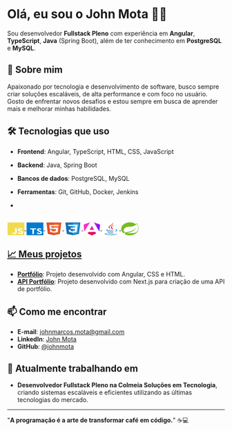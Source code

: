 # Olá, eu sou o **John Mota** 👨‍💻

Sou desenvolvedor **Fullstack Pleno** com experiência em **Angular**, **TypeScript**, **Java** (Spring Boot), além de ter conhecimento em **PostgreSQL** e **MySQL**. 

## 🚀 Sobre mim
Apaixonado por tecnologia e desenvolvimento de software, busco sempre criar soluções escaláveis, de alta performance e com foco no usuário. Gosto de enfrentar novos desafios e estou sempre em busca de aprender mais e melhorar minhas habilidades.

## 🛠 Tecnologias que uso
- **Frontend**: Angular, TypeScript, HTML, CSS, JavaScript
- **Backend**: Java, Spring Boot
- **Bancos de dados**: PostgreSQL, MySQL
- **Ferramentas**: Git, GitHub, Docker, Jenkins

- <div>
  <a href="https://github.com/John-Mota">
  <img/>
</div>
<div style="display: inline_block"><br>
  <img align="center" alt="Rafa-Js" height="30" width="40" src="https://raw.githubusercontent.com/devicons/devicon/master/icons/javascript/javascript-plain.svg">
  <img align="center" alt="Rafa-Ts" height="30" width="40" src="https://raw.githubusercontent.com/devicons/devicon/master/icons/typescript/typescript-plain.svg">
  <img align="center" alt="Rafa-HTML" height="30" width="40" src="https://raw.githubusercontent.com/devicons/devicon/master/icons/html5/html5-original.svg">
  <img align="center" alt="Rafa-CSS" height="30" width="40" src="https://raw.githubusercontent.com/devicons/devicon/master/icons/css3/css3-original.svg">
  <img align="center" alt="Angular" height="30" width="40" src="https://raw.githubusercontent.com/devicons/devicon/master/icons/angular/angular-original.svg">
  <img align="center" alt="Java" height="30" width="40" src="https://raw.githubusercontent.com/devicons/devicon/master/icons/java/java-original.svg">
  <img align="center" alt="SpringBoot" height="30" width="40" src="https://raw.githubusercontent.com/devicons/devicon/master/icons/spring/spring-original.svg">
</div>

## 📈 Meus projetos
- **[Portfólio](https://github.com/John-Mota/portifolioJohnMota)**: Projeto desenvolvido com Angular, CSS e HTML.
- **[API Portfólio](https://github.com/John-Mota/api-portifolio)**: Projeto desenvolvido com Next.js para criação de uma API de portfólio.




## 📫 Como me encontrar
- **E-mail**: [johnmarcos.mota@gmail.com](mailto:johnmarcos.mota@gmail.com)
- **LinkedIn**: [John Mota](www.linkedin.com/in/john-mota-026044203)
- **GitHub**: [@johnmota]([https://github.com/johnmota](https://github.com/John-Mota))

## 🔭 Atualmente trabalhando em
- **Desenvolvedor Fullstack Pleno na Colmeia Soluções em Tecnologia**, criando sistemas escaláveis e eficientes utilizando as últimas tecnologias do mercado.


---

"**A programação é a arte de transformar café em código.**" ☕💻
